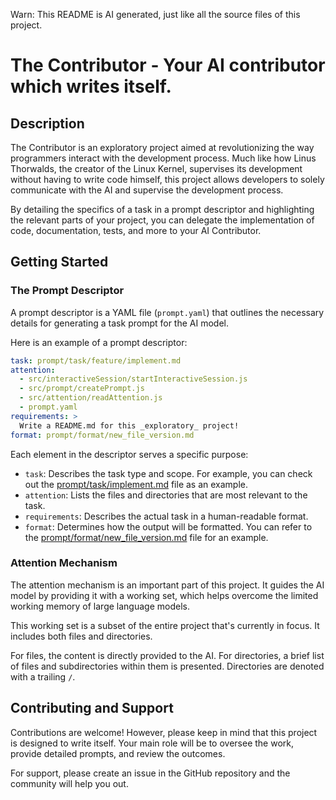 Warn: This README is AI generated, just like all the source files of this project.

# The Contributor - Your AI contributor which writes itself.

## Description

The Contributor is an exploratory project aimed at revolutionizing the way programmers interact with the development process. Much like how Linus Thorwalds, the creator of the Linux Kernel, supervises its development without having to write code himself, this project allows developers to solely communicate with the AI and supervise the development process.

By detailing the specifics of a task in a prompt descriptor and highlighting the relevant parts of your project, you can delegate the implementation of code, documentation, tests, and more to your AI Contributor.

## Getting Started

### The Prompt Descriptor

A prompt descriptor is a YAML file (`prompt.yaml`) that outlines the necessary details for generating a task prompt for the AI model.

Here is an example of a prompt descriptor:

```yaml
task: prompt/task/feature/implement.md
attention:
  - src/interactiveSession/startInteractiveSession.js
  - src/prompt/createPrompt.js
  - src/attention/readAttention.js
  - prompt.yaml
requirements: >
  Write a README.md for this _exploratory_ project!
format: prompt/format/new_file_version.md
```

Each element in the descriptor serves a specific purpose:
- `task`: Describes the task type and scope. For example, you can check out the [prompt/task/implement.md](prompt/task/implement.md) file as an example.
- `attention`: Lists the files and directories that are most relevant to the task.
- `requirements`: Describes the actual task in a human-readable format.
- `format`: Determines how the output will be formatted. You can refer to the [prompt/format/new_file_version.md](prompt/format/new_file_version.md) file for an example.

### Attention Mechanism

The attention mechanism is an important part of this project. It guides the AI model by providing it with a working set, which helps overcome the limited working memory of large language models.

This working set is a subset of the entire project that's currently in focus. It includes both files and directories.

For files, the content is directly provided to the AI. For directories, a brief list of files and subdirectories within them is presented. Directories are denoted with a trailing `/`.

## Contributing and Support

Contributions are welcome! However, please keep in mind that this project is designed to write itself. Your main role will be to oversee the work, provide detailed prompts, and review the outcomes.

For support, please create an issue in the GitHub repository and the community will help you out.

